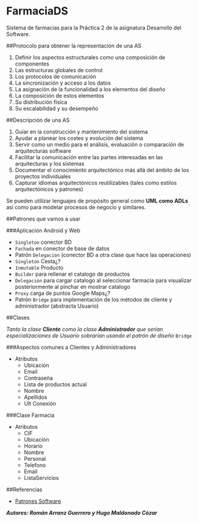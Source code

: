 FarmaciaDS
=================

Sistema de farmacias para la Práctica 2 de la asignatura Desarrollo del Software.

##Protocolo para obtener la representación de una AS 

1. Definir los aspectos estructurales como una composición de componentes
2. Las estructuras globales de control
3. Los protocolos de comunicación
4. La sincronización y acceso a los datos
5. La asignación de la funcionalidad a los elementos del diseño
6. La composición de estos elementos
7. Su distribución física
8. Su escalabilidad y su desempeño  

##Descripción de una AS

1. Guiar en la construcción y mantenimiento del sistema 
2. Ayudar a planear los costes y evolución del sistema 
3. Servir como un medio para el análisis, evaluación o comparación de arquitecturas software 
4. Facilitar la comunicación entre las partes interesadas en las arquitecturas y los sistemas 
5. Documentar el conocimiento arquitectónico más allá del ámbito de los proyectos individuales 
6. Capturar idiomas arquitectónicos reutilizables (tales como estilos arquitectónicos y patrones) 

Se pueden utilizar lenguajes de propósito general como **UML como ADLs** así como para modelar procesos de negocio y similares. 

##Patrones que vamos a usar

###Aplicación Android y Web
- `Singleton` conector BD
- `Fachada` en conector de base de datos
- Patrón `Delegación` (conector BD a otra clase que hace las operaciones)
- `Singleton` Cesta¿?
- `Inmutable` Producto
- `Builder` para rellenar el catalogo de productos
- `Delegación` para cargar catalogo al seleccionar farmacia para visualizar posteriormente al pinchar en mostrar catalogo
- `Proxy` carga de puntos Google Maps¿?
- Patrón `Bridge` para implementación de los métodos de cliente y administrador (abstracta Usuario)

##Clases

*Tanto la clase* ***Cliente*** *como la clase* ***Administrador*** *que serían especializaciones de Usuario sobrarían usando el patrón de diseño* `Bridge`

###Aspectos comunes a Clientes y Administradores
- Atributos
	- Ubicación
	- Email
	- Contraseña
	- Lista de productos actual
	- Nombre
	- Apellidos
	- Ult Conexión

###Clase Farmacia
- Atributos
	- CIF
	- Ubicación
	- Horario
	- Nombre
	- Personal
	- Telefono
	- Email
	- ListaServicios

##Referencias

- [Patrones Software](https://sourcemaking.com/design_patterns)

***Autores: Román Arranz Guerrero y Hugo Maldonado Cózar***